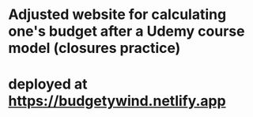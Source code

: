# Adjusted website for calculating one's budget after a Udemy course model (closures practice)
# deployed at https://budgetywind.netlify.app
